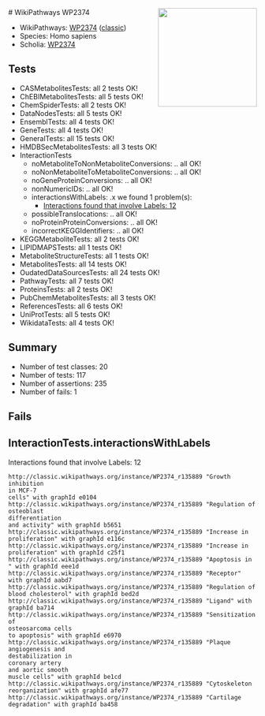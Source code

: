 <img style="float: right; width: 200px" src="https://upload.wikimedia.org/wikipedia/commons/thumb/8/83/Wplogo_with_text_500.png/640px-Wplogo_with_text_500.png" />
# WikiPathways WP2374

* WikiPathways: [WP2374](https://wikipathways.org/pathways/WP2374) ([classic](https://classic.wikipathways.org/instance/WP2374))
* Species: Homo sapiens
* Scholia: [WP2374](https://scholia.toolforge.org/wikipathways/WP2374)
## Tests
* CASMetabolitesTests: all 2 tests OK!
* ChEBIMetabolitesTests: all 5 tests OK!
* ChemSpiderTests: all 2 tests OK!
* DataNodesTests: all 5 tests OK!
* EnsemblTests: all 4 tests OK!
* GeneTests: all 4 tests OK!
* GeneralTests: all 15 tests OK!
* HMDBSecMetabolitesTests: all 3 tests OK!
* InteractionTests
    * noMetaboliteToNonMetaboliteConversions: .. all OK!
    * noNonMetaboliteToMetaboliteConversions: .. all OK!
    * noGeneProteinConversions: .. all OK!
    * nonNumericIDs: .. all OK!
    * interactionsWithLabels: .x we found 1 problem(s):
        * [Interactions found that involve Labels: 12](#fe97a8ba)
    * possibleTranslocations: .. all OK!
    * noProteinProteinConversions: .. all OK!
    * incorrectKEGGIdentifiers: .. all OK!
* KEGGMetaboliteTests: all 2 tests OK!
* LIPIDMAPSTests: all 1 tests OK!
* MetaboliteStructureTests: all 1 tests OK!
* MetabolitesTests: all 14 tests OK!
* OudatedDataSourcesTests: all 24 tests OK!
* PathwayTests: all 7 tests OK!
* ProteinsTests: all 2 tests OK!
* PubChemMetabolitesTests: all 3 tests OK!
* ReferencesTests: all 6 tests OK!
* UniProtTests: all 5 tests OK!
* WikidataTests: all 4 tests OK!


## Summary

* Number of test classes: 20
* Number of tests: 117
* Number of assertions: 235
* Number of fails: 1

## Fails

<a name="fe97a8ba" />

## InteractionTests.interactionsWithLabels

Interactions found that involve Labels: 12
```
http://classic.wikipathways.org/instance/WP2374_r135889 "Growth
inhibition
in MCF-7
cells" with graphId e0104
http://classic.wikipathways.org/instance/WP2374_r135889 "Regulation of 
osteoblast
differentiation
and activity" with graphId b5651
http://classic.wikipathways.org/instance/WP2374_r135889 "Increase in 
proliferation" with graphId e116c
http://classic.wikipathways.org/instance/WP2374_r135889 "Increase in 
proliferation" with graphId c25f1
http://classic.wikipathways.org/instance/WP2374_r135889 "Apoptosis in 
" with graphId eee1d
http://classic.wikipathways.org/instance/WP2374_r135889 "Receptor" with graphId aabd7
http://classic.wikipathways.org/instance/WP2374_r135889 "Regulation of
blood cholesterol" with graphId bed2d
http://classic.wikipathways.org/instance/WP2374_r135889 "Ligand" with graphId ba714
http://classic.wikipathways.org/instance/WP2374_r135889 "Sensitization of 
osteosarcoma cells
to apoptosis" with graphId e6970
http://classic.wikipathways.org/instance/WP2374_r135889 "Plaque
angiogenesis and 
destabilization in
coronary artery
and aortic smooth
muscle cells" with graphId be1cd
http://classic.wikipathways.org/instance/WP2374_r135889 "Cytoskeleton
reorganization" with graphId afe77
http://classic.wikipathways.org/instance/WP2374_r135889 "Cartilage
degradation" with graphId ba458
```

